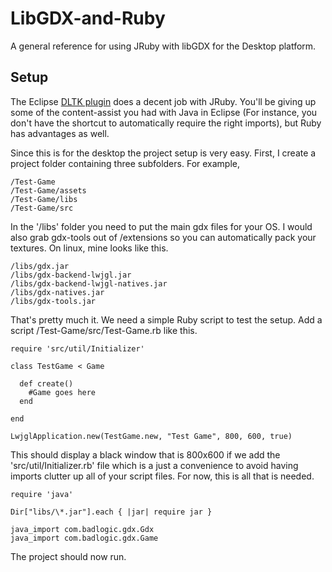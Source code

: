 LibGDX-and-Ruby
===============

A general reference for using JRuby with libGDX for the Desktop platform.

Setup
-----

The Eclipse [DLTK plugin](http://www.eclipse.org/dltk/) does a decent job with JRuby. You'll be giving up some of the content-assist you had with Java in Eclipse (For instance, you don't have the shortcut to automatically require the right imports), but Ruby has advantages as well. 

Since this is for the desktop the project setup is very easy. First, I create a project folder containing three subfolders. For example,

    /Test-Game
    /Test-Game/assets
    /Test-Game/libs
    /Test-Game/src

In the '/libs' folder you need to put the main gdx files for your OS. I would also grab gdx-tools out of /extensions so you can automatically pack your textures. On linux, mine looks like this.

    /libs/gdx.jar
    /libs/gdx-backend-lwjgl.jar
    /libs/gdx-backend-lwjgl-natives.jar
    /libs/gdx-natives.jar
    /libs/gdx-tools.jar

That's pretty much it. We need a simple Ruby script to test the setup. Add a script /Test-Game/src/Test-Game.rb like this.

    require 'src/util/Initializer'

    class TestGame < Game
  
      def create()
        #Game goes here
      end
  
    end

    LwjglApplication.new(TestGame.new, "Test Game", 800, 600, true)
    
This should display a black window that is 800x600 if we add the 'src/util/Initializer.rb' file which is a just a convenience to avoid having imports clutter up all of your script files. For now, this is all that is needed.

    require 'java'
    
    Dir["libs/\*.jar"].each { |jar| require jar }
    
    java_import com.badlogic.gdx.Gdx
    java_import com.badlogic.gdx.Game
    
The project should now run.


